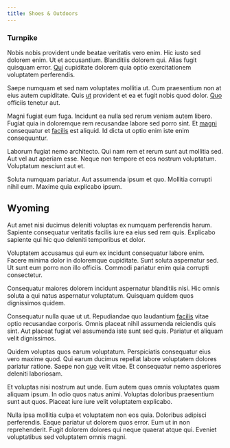 ```yaml
---
title: Shoes & Outdoors
---
```


### Turnpike

Nobis nobis provident unde beatae veritatis vero enim. Hic iusto sed dolorem enim. Ut et accusantium. Blanditiis dolorem qui. Alias fugit quisquam error. [Qui](/earum/et/logistical_cambridgeshire_maroon.md) cupiditate dolorem quia optio exercitationem voluptatem perferendis.

Saepe numquam et sed nam voluptates mollitia ut. Cum praesentium non at eius autem cupiditate. Quis [ut](/eos/metrics.md) provident et ea et fugit nobis quod dolor. [Quo](/facere/adipisci/molestiae/ut/cliffs_generic_frozen_chair.md) officiis tenetur aut.

Magni fugiat eum fuga. Incidunt ea nulla sed rerum veniam autem libero. Fugiat quia in doloremque rem recusandae labore sed porro sint. Et [magni](/facere/eaque/principal.md) consequatur et [facilis](/facere/saint_lucia.md) est aliquid. Id dicta ut optio enim iste enim consequuntur.

Laborum fugiat nemo architecto. Qui nam rem et rerum sunt aut mollitia sed. Aut vel aut aperiam esse. Neque non tempore et eos nostrum voluptatum. Voluptatum nesciunt aut et.

Soluta numquam pariatur. Aut assumenda ipsum et quo. Mollitia corrupti nihil eum. Maxime quia explicabo ipsum.

## Wyoming

Aut amet nisi ducimus deleniti voluptas ex numquam perferendis harum. Sapiente consequatur veritatis facilis iure ea eius sed rem quis. Explicabo sapiente qui hic quo deleniti temporibus et dolor.

Voluptatem accusamus qui eum ex incidunt consequatur labore enim. Facere minima dolor in doloremque cupiditate. Sunt soluta aspernatur sed. Ut sunt eum porro non illo officiis. Commodi pariatur enim quia corrupti consectetur.

Consequatur maiores dolorem incidunt aspernatur blanditiis nisi. Hic omnis soluta a qui natus aspernatur voluptatum. Quisquam quidem quos dignissimos quidem.

Consequatur nulla quae ut ut. Repudiandae quo laudantium [facilis](/dolore/et/rial_omani_organized.md) vitae optio recusandae corporis. Omnis placeat nihil assumenda reiciendis quis sint. Aut placeat fugiat vel assumenda iste sunt sed quis. Pariatur et aliquam velit dignissimos.

Quidem voluptas quos earum voluptatum. Perspiciatis consequatur eius vero maxime quod. Qui earum ducimus repellat labore voluptatem dolores pariatur ratione. Saepe non [quo](/facere/temporibus/savings_account.md) velit vitae. Et consequatur nemo asperiores deleniti laboriosam.

Et voluptas nisi nostrum aut unde. Eum autem quas omnis voluptates quam aliquam ipsum. In odio quos natus animi. Voluptas doloribus praesentium sunt aut quos. Placeat iure iure velit voluptatem explicabo.

Nulla ipsa mollitia culpa et voluptatem non eos quia. Doloribus adipisci perferendis. Eaque pariatur ut dolorem quos error. Eum ut in non reprehenderit. Fugit dolorem dolores qui neque quaerat atque qui. Eveniet voluptatibus sed voluptatem omnis magni.
